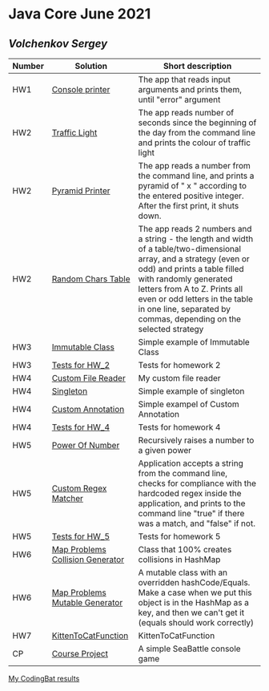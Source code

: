 # Java Core June 2021

## *Volchenkov Sergey*

| Number | Solution  | Short description
| --- | --- | --- |
| HW1 | [Console printer](https://github.com/NikolaevArtem/Java_Core_June_2021/tree/feature/SergeyVolchenkov/src/main/java/homework_1/Main.java) | The app that reads input arguments and prints them, until "error" argument |
| HW2 | [Traffic Light](https://github.com/NikolaevArtem/Java_Core_June_2021/tree/feature/SergeyVolchenkov/src/main/java/homework_2/traffic_light/TrafficLight.java) | The app reads number of seconds since the beginning of the day from the command line and prints the colour of traffic light |
| HW2 | [Pyramid Printer](https://github.com/NikolaevArtem/Java_Core_June_2021/tree/feature/SergeyVolchenkov/src/main/java/homework_2/pyramid_printer/PyramidPrinter.java) | The app reads a number from the command line, and prints a pyramid of " x " according to the entered positive integer. After the first print, it shuts down.|
| HW2 | [Random Chars Table](https://github.com/NikolaevArtem/Java_Core_June_2021/tree/feature/SergeyVolchenkov/src/main/java/homework_2/random_chars_table/RandomCharsTable.java) | The app reads 2 numbers and a string - the length and width of a table/two-dimensional array, and a strategy (even or odd) and prints a table filled with randomly generated letters from A to Z. Prints all even or odd letters in the table in one line, separated by commas, depending on the selected strategy |
| HW3 | [Immutable Class](https://github.com/NikolaevArtem/Java_Core_June_2021/blob/feature/SergeyVolchenkov/src/main/java/homework_3/ImmutableClass.java) | Simple example of Immutable Class |
| HW3 | [Tests for HW_2](https://github.com/NikolaevArtem/Java_Core_June_2021/tree/feature/SergeyVolchenkov/src/test/java/homework_2) | Tests for homework 2 |
| HW4 | [Custom File Reader](https://github.com/NikolaevArtem/Java_Core_June_2021/blob/feature/SergeyVolchenkov/src/main/java/homework_4/custom_file_reader/CustomFileReader.java) | My custom file reader |
| HW4 | [Singleton](https://github.com/NikolaevArtem/Java_Core_June_2021/blob/feature/SergeyVolchenkov/src/main/java/homework_4/singleton/Singleton.java)| Simple example of singleton |
| HW4 | [Custom Annotation](https://github.com/NikolaevArtem/Java_Core_June_2021/blob/feature/SergeyVolchenkov/src/main/java/homework_4/custom_annotation/MyCustomAnnotation.java)| Simple exampel of Custom Annotation |
| HW4 | [Tests for HW_4](https://github.com/NikolaevArtem/Java_Core_June_2021/tree/feature/SergeyVolchenkov/src/test/java/homework_4)| Tests for homework 4|
| HW5 | [Power Of Number](https://github.com/NikolaevArtem/Java_Core_June_2021/blob/feature/SergeyVolchenkov/src/main/java/homework_5/power_of_number/PowerOfNumber.java)| Recursively raises a number to a given power |
| HW5 | [Custom Regex Matcher](https://github.com/NikolaevArtem/Java_Core_June_2021/blob/feature/SergeyVolchenkov/src/main/java/homework_5/custom_regex_matcher/CustomRegexMatcher.java) | Application accepts a string from the command line, checks for compliance with the hardcoded regex inside the application, and prints to the command line "true" if there was a match, and "false" if not. |
| HW5 | [Tests for HW_5](https://github.com/NikolaevArtem/Java_Core_June_2021/tree/feature/SergeyVolchenkov/src/test/java/homework_5) | Tests for homework 5|
| HW6 | [Map Problems Collision Generator](https://github.com/NikolaevArtem/Java_Core_June_2021/blob/feature/SergeyVolchenkov/src/main/java/homework_6/map_problems_generator/MapProblemsCollisionGenerator.java) | Class that 100% creates collisions in HashMap |
| HW6 | [Map Problems Mutable Generator](https://github.com/NikolaevArtem/Java_Core_June_2021/blob/feature/SergeyVolchenkov/src/main/java/homework_6/map_problems_generator/MapProblemsMutableGenerator.java) | A mutable class with an overridden hashCode/Equals. Make a case when we put this object is in the HashMap as a key, and then we can't get it (equals should work correctly) |
| HW7 | [KittenToCatFunction](https://github.com/NikolaevArtem/Java_Core_June_2021/blob/feature/SergeyVolchenkov/src/main/java/homework_7/) | KittenToCatFunction |
| CP | [Course Project](https://github.com/NikolaevArtem/Java_Core_June_2021/blob/feature/SergeyVolchenkov/src/main/java/course_project/) | A simple SeaBattle console game |



[My CodingBat results](https://codingbat.com/done?user=volchenkovolk@mail.ru&tag=5710011570)
